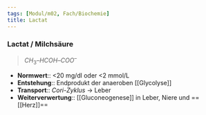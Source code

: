 ```yaml
---
tags: [Modul/m02, Fach/Biochemie]
title: Lactat
---
```

### Lactat / Milchsäure
> $CH_{3} – HCOH – COO^{–}$
- **Normwert**:: <20 mg/dl oder <2 mmol/L
- **Entstehung**:: Endprodukt der anaeroben [[Glycolyse]]
- **Transport**:: *Cori-Zyklus* → Leber
- **Weiterverwertung**:: [[Gluconeogenese]] in Leber, Niere und ==[[Herz]]==